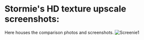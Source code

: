 # Stormie's HD texture upscale screenshots:
Here houses the comparison photos and screenshots.
![Screenie1](https://github.com/StormieVN/MonsterHunterPortable3rdHDRemake/blob/screenshots/Compare_Belt_Vangis.jpg "Screenie 1")
